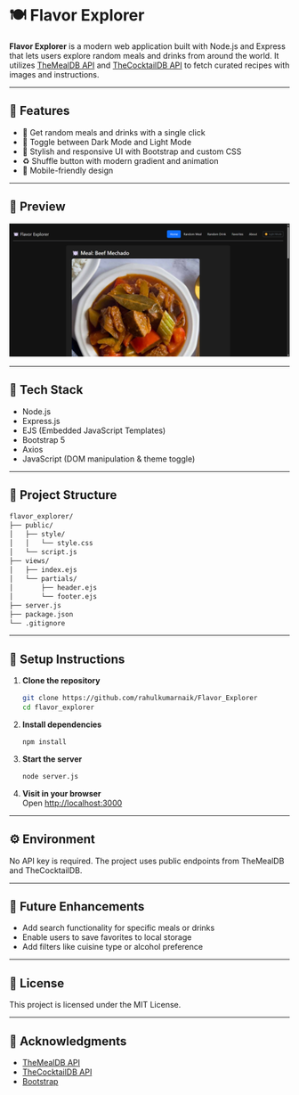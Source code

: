 # 🍽️ Flavor Explorer

**Flavor Explorer** is a modern web application built with Node.js and Express that lets users explore random meals and drinks from around the world. It utilizes [TheMealDB API](https://www.themealdb.com/) and [TheCocktailDB API](https://www.thecocktaildb.com/) to fetch curated recipes with images and instructions.

---

## 🌟 Features

- 🔀 Get random meals and drinks with a single click  
- 🌙 Toggle between Dark Mode and Light Mode  
- 💅 Stylish and responsive UI with Bootstrap and custom CSS  
- ♻️ Shuffle button with modern gradient and animation  
- 📱 Mobile-friendly design  

---

## 📸 Preview

![Screenshot](public/assets/screenshot.png)

---

## 🚀 Tech Stack

- Node.js  
- Express.js  
- EJS (Embedded JavaScript Templates)  
- Bootstrap 5  
- Axios  
- JavaScript (DOM manipulation & theme toggle)

---

## 📂 Project Structure

```
flavor_explorer/
├── public/
│   ├── style/
│   │   └── style.css
│   └── script.js
├── views/
│   ├── index.ejs
│   └── partials/
│       ├── header.ejs
│       └── footer.ejs
├── server.js
├── package.json
└── .gitignore
```

---

## 🔧 Setup Instructions

1. **Clone the repository**
   ```bash
   git clone https://github.com/rahulkumarnaik/Flavor_Explorer
   cd flavor_explorer
   ```

2. **Install dependencies**
   ```bash
   npm install
   ```

3. **Start the server**
   ```bash
   node server.js
   ```

4. **Visit in your browser**  
   Open [http://localhost:3000](http://localhost:3000)

---

## ⚙️ Environment

No API key is required. The project uses public endpoints from TheMealDB and TheCocktailDB.

---

## 📌 Future Enhancements

- Add search functionality for specific meals or drinks
- Enable users to save favorites to local storage
- Add filters like cuisine type or alcohol preference

---

## 📄 License

This project is licensed under the MIT License.

---

## 🙌 Acknowledgments

- [TheMealDB API](https://www.themealdb.com/)
- [TheCocktailDB API](https://www.thecocktaildb.com/)
- [Bootstrap](https://getbootstrap.com/)
